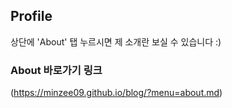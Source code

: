 ## Profile

상단에 'About' 탭 누르시면 제 소개란 보실 수 있습니다 :)


### About 바로가기 링크
(https://minzee09.github.io/blog/?menu=about.md)